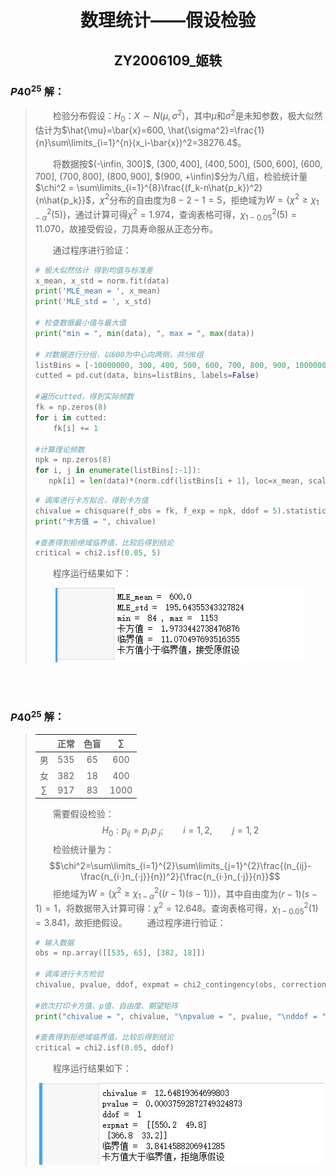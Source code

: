 <style>
table {
margin: auto;
}
</style>

<script type="text/javascript" src="http://cdn.mathjax.org/mathjax/latest/MathJax.js?config=TeX-AMS-MML_HTMLorMML"></script>
<script type="text/x-mathjax-config">
    MathJax.Hub.Config({ tex2jax: {inlineMath: [['$', '$']]}, messageStyle: "none" });
</script>

# <div align = "center">数理统计——假设检验</div>

## <div align = "center">ZY2006109_姬轶</div>

### $P40^{25}$ 解：
> &emsp;&emsp;检验分布假设：$H_0：X \sim N(\mu, \sigma^2)$，其中$\mu$和$\sigma^2$是未知参数，极大似然估计为$\hat{\mu}=\bar{x}=600, \hat{\sigma^2}=\frac{1}{n}\sum\limits_{i=1}^{n}(x_i-\bar{x})^2=38276.4$。
> 
> &emsp;&emsp;将数据按$(-\infin, 300]$, $(300, 400]$, $(400, 500]$, $(500, 600]$, $(600, 700]$, $(700, 800]$, $(800, 900]$, $(900, +\infin)$分为八组，检验统计量$\chi^2 = \sum\limits_{i=1}^{8}\frac{(f_k-n\hat{p_k})^2}{n\hat{p_k}}$，$\chi^2$分布的自由度为$8-2-1=5$，拒绝域为$W=\{\chi^2 \geq \chi_{1-\alpha}^2(5)\}$，通过计算可得$\chi^2=1.974$，查询表格可得，$\chi_{1-0.05}^2(5)=11.070$，故接受假设，刀具寿命服从正态分布。
> 
> &emsp;&emsp;通过程序进行验证：
> ```python
> # 极大似然估计 得到均值与标准差
> x_mean, x_std = norm.fit(data)
> print('MLE_mean = ', x_mean)
> print('MLE_std = ', x_std)
> 
> # 检查数据最小值与最大值
> print("min = ", min(data), ", max = ", max(data))
> 
> # 对数据进行分组，以600为中心向两侧，共分8组
> listBins = [-10000000, 300, 400, 500, 600, 700, 800, 900, 1000000]
> cutted = pd.cut(data, bins=listBins, labels=False)
> 
> #遍历cutted，得到实际频数
> fk = np.zeros(8)
> for i in cutted:
>     fk[i] += 1
> 
> #计算理论频数
> npk = np.zeros(8)
> for i, j in enumerate(listBins[:-1]):
>    npk[i] = len(data)*(norm.cdf(listBins[i + 1], loc=x_mean, scale=x_std) - norm.cdf(listBins[i], loc=x_mean, scale=x_std))
> ```
> 
> ```python
> # 调库进行卡方拟合，得到卡方值
> chivalue = chisquare(f_obs = fk, f_exp = npk, ddof = 5).statistic
> print("卡方值 = ", chivalue)
> 
> #查表得到拒绝域临界值，比较后得到结论
> critical = chi2.isf(0.05, 5)
> ```
> &emsp;&emsp;程序运行结果如下：
> 
> <div align=center><img src="25.jpg"/></div>

</br>
</br>

### $P40^{25}$ 解：
> |  | 正常 | 色盲 | $\sum$ |
> |:---:|:---:|:---:|:---:|
> | 男 | 535 | 65 | 600 |
> | 女 | 382 | 18 | 400 |
> | $\sum$ | 917 | 83 | 1000 |
> &emsp;&emsp;需要假设检验：
> $$H_0:p_{ij}=p_{i·}p_{·j}; \qquad i=1,2,\qquad j=1,2$$
> &emsp;&emsp;检验统计量为：
> $$\chi^2=\sum\limits_{i=1}^{2}\sum\limits_{j=1}^{2}\frac{(n_{ij}-\frac{n_{i·}n_{·j}}{n})^2}{\frac{n_{i·}n_{·j}}{n}}$$
> &emsp;&emsp;拒绝域为$W=\{\chi^2\geq \chi_{1-\alpha}^2((r-1)(s-1))\}$，其中自由度为$(r-1)(s-1)=1$，将数据带入计算可得：$\chi^2=12.648$。查询表格可得，$\chi_{1-0.05}^2(1)=3.841$，故拒绝假设。
> &emsp;&emsp;通过程序进行验证：
> ```python
> # 输入数据
> obs = np.array([[535, 65], [382, 18]])
> 
> # 调库进行卡方检验
> chivalue, pvalue, ddof, expmat = chi2_contingency(obs, correction=False)
> 
> #依次打印卡方值、p值、自由度、期望矩阵
> print("chivalue = ", chivalue, "\npvalue = ", pvalue, "\nddof = ", ddof, > "\nexpmat = ", expmat)
> 
> #查表得到拒绝域临界值，比较后得到结论
> critical = chi2.isf(0.05, ddof)
> ```
> &emsp;&emsp;程序运行结果如下：
> 
> <div align=center><img src="27.jpg"/></div>